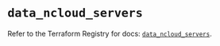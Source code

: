 # `data_ncloud_servers`

Refer to the Terraform Registry for docs: [`data_ncloud_servers`](https://registry.terraform.io/providers/navercloudplatform/ncloud/4.0.4/docs/data-sources/servers).

